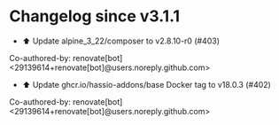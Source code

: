 # Changelog since v3.1.1
- ⬆️ Update alpine_3_22/composer to v2.8.10-r0 (#403)

Co-authored-by: renovate[bot] <29139614+renovate[bot]@users.noreply.github.com> 
- ⬆️ Update ghcr.io/hassio-addons/base Docker tag to v18.0.3 (#402)

Co-authored-by: renovate[bot] <29139614+renovate[bot]@users.noreply.github.com> 

